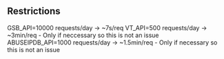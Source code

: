 ## Restrictions
GSB_API=10000 requests/day -> ~7s/req
VT_API=500 requests/day -> ~3min/req - Only if neccessary so this is not an issue
ABUSEIPDB_API=1000 requests/day -> ~1.5min/req - Only if necessary so this is not an issue
